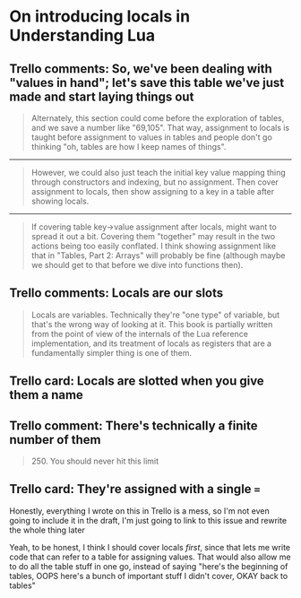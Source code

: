 # On introducing locals in Understanding Lua

## Trello comments: So, we've been dealing with "values in hand"; let's save this table we've just made and start laying things out

> Alternately, this section could come before the exploration of tables, and we save a number like "69,105". That way, assignment to locals is taught before assignment to values in tables and people don't go thinking "oh, tables are how I keep names of things".

---

> However, we could also just teach the initial key value mapping thing through constructors and indexing, but no assignment. Then cover assignment to locals, then show assigning to a key in a table after showing locals.

---

> If covering table key->value assignment after locals, might want to spread it out a bit. Covering them "together" may result in the two actions being too easily conflated. I think showing assignment like that in "Tables, Part 2: Arrays" will probably be fine (although maybe we should get to that before we dive into functions then).

## Trello comments: Locals are our slots

> Locals are variables. Technically they're "one type" of variable, but that's the wrong way of looking at it. This book is partially written from the point of view of the internals of the Lua reference implementation, and its treatment of locals as registers that are a fundamentally simpler thing is one of them.

## Trello card: Locals are slotted when you give them a name

## Trello comment: There's technically a finite number of them

> 250\. You should never hit this limit

## Trello card: They're assigned with a single `=`

Honestly, everything I wrote on this in Trello is a mess, so I'm not even going to include it in the draft, I'm just going to link to this issue and rewrite the whole thing later

Yeah, to be honest, I think I should cover locals *first*, since that lets me write code that can refer to a table for assigning values. That would also allow me to do all the table stuff in one go, instead of saying "here's the beginning of tables, OOPS here's a bunch of important stuff I didn't cover, OKAY back to tables"
